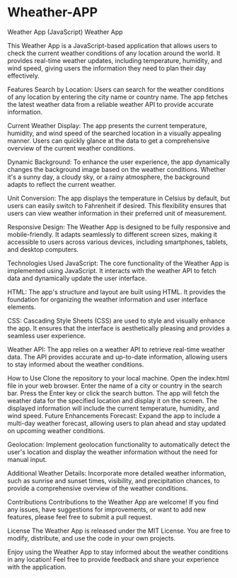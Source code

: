 # Wheather-APP
Weather App (JavaScript)
Weather App

This Weather App is a JavaScript-based application that allows users to check the current weather conditions of any location around the world. It provides real-time weather updates, including temperature, humidity, and wind speed, giving users the information they need to plan their day effectively.

Features
Search by Location: Users can search for the weather conditions of any location by entering the city name or country name. The app fetches the latest weather data from a reliable weather API to provide accurate information.

Current Weather Display: The app presents the current temperature, humidity, and wind speed of the searched location in a visually appealing manner. Users can quickly glance at the data to get a comprehensive overview of the current weather conditions.

Dynamic Background: To enhance the user experience, the app dynamically changes the background image based on the weather conditions. Whether it's a sunny day, a cloudy sky, or a rainy atmosphere, the background adapts to reflect the current weather.

Unit Conversion: The app displays the temperature in Celsius by default, but users can easily switch to Fahrenheit if desired. This flexibility ensures that users can view weather information in their preferred unit of measurement.

Responsive Design: The Weather App is designed to be fully responsive and mobile-friendly. It adapts seamlessly to different screen sizes, making it accessible to users across various devices, including smartphones, tablets, and desktop computers.

Technologies Used
JavaScript: The core functionality of the Weather App is implemented using JavaScript. It interacts with the weather API to fetch data and dynamically update the user interface.

HTML: The app's structure and layout are built using HTML. It provides the foundation for organizing the weather information and user interface elements.

CSS: Cascading Style Sheets (CSS) are used to style and visually enhance the app. It ensures that the interface is aesthetically pleasing and provides a seamless user experience.

Weather API: The app relies on a weather API to retrieve real-time weather data. The API provides accurate and up-to-date information, allowing users to stay informed about the weather conditions.

How to Use
Clone the repository to your local machine.
Open the index.html file in your web browser.
Enter the name of a city or country in the search bar.
Press the Enter key or click the search button.
The app will fetch the weather data for the specified location and display it on the screen.
The displayed information will include the current temperature, humidity, and wind speed.
Future Enhancements
Forecast: Expand the app to include a multi-day weather forecast, allowing users to plan ahead and stay updated on upcoming weather conditions.

Geolocation: Implement geolocation functionality to automatically detect the user's location and display the weather information without the need for manual input.

Additional Weather Details: Incorporate more detailed weather information, such as sunrise and sunset times, visibility, and precipitation chances, to provide a comprehensive overview of the weather conditions.

Contributions
Contributions to the Weather App are welcome! If you find any issues, have suggestions for improvements, or want to add new features, please feel free to submit a pull request.

License
The Weather App is released under the MIT License. You are free to modify, distribute, and use the code in your own projects.

Enjoy using the Weather App to stay informed about the weather conditions in any location! Feel free to provide feedback and share your experience with the application.
